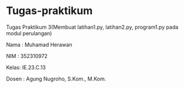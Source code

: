 # Tugas-praktikum
Tugas Praktikum 3(Membuat latihan1.py, latihan2.py, program1.py pada modul perulangan)

Nama : Muhamad Herawan

NIM : 352310972

Kelas: IE.23.C.13

Dosen : Agung Nugroho, S.Kom., M.Kom.
